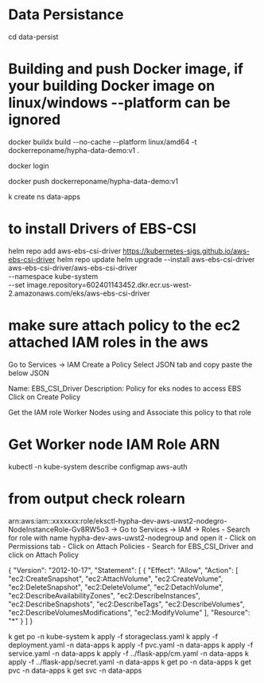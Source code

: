 # Data Persistance

cd data-persist

# Building  and push Docker image, if your building Docker image on linux/windows --platform can be ignored 

docker buildx build --no-cache  --platform linux/amd64 -t  dockerreponame/hypha-data-demo:v1 .

docker login 

docker push dockerreponame/hypha-data-demo:v1

k create ns data-apps

# to install Drivers of EBS-CSI 

helm repo add aws-ebs-csi-driver https://kubernetes-sigs.github.io/aws-ebs-csi-driver
helm repo update
helm upgrade --install aws-ebs-csi-driver aws-ebs-csi-driver/aws-ebs-csi-driver \
  --namespace kube-system \
  --set image.repository=602401143452.dkr.ecr.us-west-2.amazonaws.com/eks/aws-ebs-csi-driver


# make sure attach policy to the ec2 attached IAM roles in the aws 

Go to Services -> IAM
Create a Policy
Select JSON tab and copy paste the below JSON

Name: EBS_CSI_Driver
Description: Policy for eks nodes to access EBS
Click on Create Policy


Get the IAM role Worker Nodes using and Associate this policy to that role

# Get Worker node IAM Role ARN
kubectl -n kube-system describe configmap aws-auth

# from output check rolearn
arn:aws:iam::xxxxxxx:role/eksctl-hypha-dev-aws-uwst2-nodegro-NodeInstanceRole-Gv8RW5o3
-> Go to Services -> IAM -> Roles - Search for role with name hypha-dev-aws-uwst2-nodegroup and open it - Click on Permissions tab - Click on Attach Policies - Search for EBS_CSI_Driver and click on Attach Policy


{
    "Version": "2012-10-17",
    "Statement": [
        {
            "Effect": "Allow",
            "Action": [
                "ec2:CreateSnapshot",
                "ec2:AttachVolume",
                "ec2:CreateVolume",
                "ec2:DeleteSnapshot",
                "ec2:DeleteVolume",
                "ec2:DetachVolume",
                "ec2:DescribeAvailabilityZones",
                "ec2:DescribeInstances",
                "ec2:DescribeSnapshots",
                "ec2:DescribeTags",
                "ec2:DescribeVolumes",
                "ec2:DescribeVolumesModifications",
                "ec2:ModifyVolume"
            ],
            "Resource": "*"
        }
    ]
}


k get po -n kube-system
k apply -f storageclass.yaml
k apply -f deployment.yaml -n data-apps
k apply  -f pvc.yaml -n data-apps
k apply -f service.yaml -n data-apps
k apply -f ../flask-app/cm.yaml -n data-apps
k apply -f ../flask-app/secret.yaml -n data-apps
k get po -n data-apps
k get pvc -n data-apps
k get svc -n data-apps

###